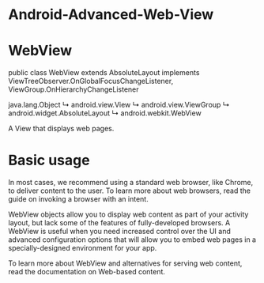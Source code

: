 # Android-Advanced-Web-View

# WebView

public class WebView
extends AbsoluteLayout implements ViewTreeObserver.OnGlobalFocusChangeListener, ViewGroup.OnHierarchyChangeListener 

java.lang.Object
   ↳ 	android.view.View
  	   ↳ 	android.view.ViewGroup
  	  	   ↳ 	android.widget.AbsoluteLayout
  	  	  	   ↳ 	android.webkit.WebView

A View that displays web pages. 
# Basic usage

In most cases, we recommend using a standard web browser, like Chrome, to deliver content to the user. To learn more about web browsers, read the guide on invoking a browser with an intent.

WebView objects allow you to display web content as part of your activity layout, but lack some of the features of fully-developed browsers. A WebView is useful when you need increased control over the UI and advanced configuration options that will allow you to embed web pages in a specially-designed environment for your app.

To learn more about WebView and alternatives for serving web content, read the documentation on Web-based content. 
